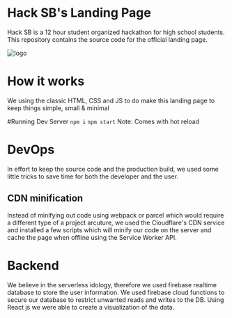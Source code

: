 # Hack SB's Landing Page
Hack SB is a 12 hour student organized hackathon for high school students. This repository contains the source code for the official landing page.

![logo](https://hacksb.org/media/c-logo.png  "Logo Title Text 1")

# How it works
We using the classic HTML, CSS and JS to do make this landing page to keep things simple, small & minimal

#Running Dev Server
`npm i`
`npm start`
Note: Comes with hot reload
# DevOps
In effort to keep the source code and the production build, we used some little tricks to save time for both the developer and the user.
## CDN minification
Instead of minifying out code using webpack or parcel which would require a different type of a project arcuture, we used the Cloudflare's CDN service and installed a few scripts which will minify our code on the server and cache the page when offline using the Service Worker API.

# Backend
We believe in the serverless idology, therefore we used firebase realtime database to store the user information. We used firebase cloud functions to secure our database to restrict unwanted reads and writes to the DB. Using React js we were able to create a visualization of the data.
